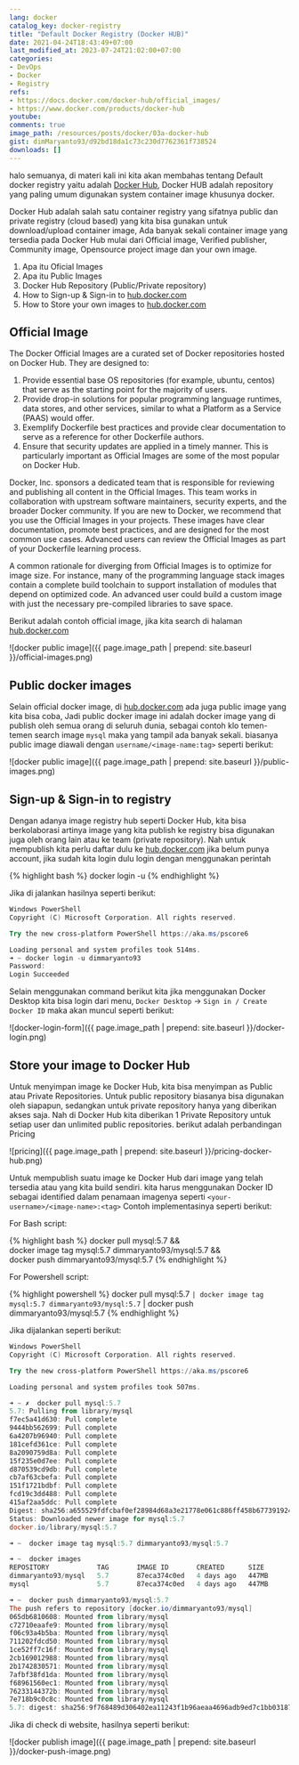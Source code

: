```yaml
---
lang: docker
catalog_key: docker-registry
title: "Default Docker Registry (Docker HUB)"
date: 2021-04-24T18:43:49+07:00
last_modified_at: 2023-07-24T21:02:00+07:00
categories:
- DevOps
- Docker
- Registry
refs: 
- https://docs.docker.com/docker-hub/official_images/
- https://www.docker.com/products/docker-hub
youtube: 
comments: true
image_path: /resources/posts/docker/03a-docker-hub
gist: dimMaryanto93/d92bd18da1c73c230d7762361f738524
downloads: []
---
```


halo semuanya, di materi kali ini kita akan membahas tentang Default docker registry yaitu adalah [Docker Hub](https://hub.docker.com), Docker HUB adalah repository yang paling umum digunakan system container image khusunya docker. 

Docker Hub adalah salah satu container registry yang sifatnya public dan private registry (cloud based) yang kita bisa gunakan untuk download/upload container image, Ada banyak sekali container image yang tersedia pada Docker Hub mulai dari Official image, Verified publisher, Community image, Opensource project image dan your own image.

1. Apa itu Oficial Images
2. Apa itu Public Images
3. Docker Hub Repository (Public/Private repository)
4. How to Sign-up & Sign-in to [hub.docker.com](https://hub.docker.com)
5. How to Store your own images to [hub.docker.com](https://hub.docker.com)

<!--more-->

## Official Image

The Docker Official Images are a curated set of Docker repositories hosted on Docker Hub. They are designed to:

1. Provide essential base OS repositories (for example, ubuntu, centos) that serve as the starting point for the majority of users.
2. Provide drop-in solutions for popular programming language runtimes, data stores, and other services, similar to what a Platform as a Service (PAAS) would offer.
3. Exemplify Dockerfile best practices and provide clear documentation to serve as a reference for other Dockerfile authors.
4. Ensure that security updates are applied in a timely manner. This is particularly important as Official Images are some of the most popular on Docker Hub.

Docker, Inc. sponsors a dedicated team that is responsible for reviewing and publishing all content in the Official Images. This team works in collaboration with upstream software maintainers, security experts, and the broader Docker community. If you are new to Docker, we recommend that you use the Official Images in your projects. These images have clear documentation, promote best practices, and are designed for the most common use cases. Advanced users can review the Official Images as part of your Dockerfile learning process.

A common rationale for diverging from Official Images is to optimize for image size. For instance, many of the programming language stack images contain a complete build toolchain to support installation of modules that depend on optimized code. An advanced user could build a custom image with just the necessary pre-compiled libraries to save space.

Berikut adalah contoh official image, jika kita search di halaman [hub.docker.com](https://hub.docker.com/search?q=mysql&type=image)

![docker public image]({{ page.image_path | prepend: site.baseurl }}/official-images.png)

## Public docker images

Selain official docker image, di [hub.docker.com](https://hub.docker.com/search?q=mysql&type=image) ada juga public image yang kita bisa coba, Jadi public docker image ini adalah docker image yang di publish oleh semua orang di seluruh dunia, sebagai contoh klo temen-temen search image `mysql` maka yang tampil ada banyak sekali. biasanya public image diawali dengan `username/<image-name:tag>` seperti berikut:

![docker public image]({{ page.image_path | prepend: site.baseurl }}/public-images.png)

## Sign-up & Sign-in to registry

Dengan adanya image registry hub seperti Docker Hub, kita bisa berkolaborasi artinya image yang kita publish ke registry bisa digunakan juga oleh orang lain atau ke team (private repository). Nah untuk mempublish kita perlu daftar dulu ke [hub.docker.com](https://hub.docker.com/signup) jika belum punya account, jika sudah kita login dulu login dengan menggunakan perintah

{% highlight bash %}
docker login -u <your-username>
{% endhighlight %}

Jika di jalankan hasilnya seperti berikut:

```powershell
Windows PowerShell
Copyright (C) Microsoft Corporation. All rights reserved.

Try the new cross-platform PowerShell https://aka.ms/pscore6

Loading personal and system profiles took 514ms.
➜ ~ docker login -u dimmaryanto93
Password:
Login Succeeded
```

Selain menggunakan command berikut kita jika menggunakan Docker Desktop kita bisa login dari menu, `Docker Desktop` -> `Sign in / Create Docker ID` maka akan muncul seperti berikut:

![docker-login-form]({{ page.image_path | prepend: site.baseurl }}/docker-login.png)

## Store your image to Docker Hub

Untuk menyimpan image ke Docker Hub, kita bisa menyimpan as Public atau Private Repositories. Untuk public repository biasanya bisa digunakan oleh siapapun, sedangkan untuk private repository hanya yang diberikan akses saja. Nah di Docker Hub kita diberikan 1 Private Repository untuk setiap user dan unlimited public repositories. berikut adalah perbandingan Pricing

![pricing]({{ page.image_path | prepend: site.baseurl }}/pricing-docker-hub.png)

Untuk mempublish suatu image ke Docker Hub dari image yang telah tersedia atau yang kita build sendiri. kita harus menggunakan Docker ID sebagai identified dalam penamaan imagenya seperti `<your-username>/<image-name>:<tag>` Contoh implementasinya seperti berikut:

For Bash script:

{% highlight bash %}
docker pull mysql:5.7 && \
docker image tag mysql:5.7 dimmaryanto93/mysql:5.7 && \
docker push dimmaryanto93/mysql:5.7
{% endhighlight %}

For Powershell script:

{% highlight powershell %}
docker pull mysql:5.7 `
| docker image tag mysql:5.7 dimmaryanto93/mysql:5.7 `
| docker push dimmaryanto93/mysql:5.7
{% endhighlight %}

Jika dijalankan seperti berikut:

```powershell
Windows PowerShell
Copyright (C) Microsoft Corporation. All rights reserved.

Try the new cross-platform PowerShell https://aka.ms/pscore6

Loading personal and system profiles took 507ms.

➜ ~ ✗  docker pull mysql:5.7
5.7: Pulling from library/mysql
f7ec5a41d630: Pull complete
9444bb562699: Pull complete
6a4207b96940: Pull complete
181cefd361ce: Pull complete
8a2090759d8a: Pull complete
15f235e0d7ee: Pull complete
d870539cd9db: Pull complete
cb7af63cbefa: Pull complete
151f1721bdbf: Pull complete
fcd19c3dd488: Pull complete
415af2aa5ddc: Pull complete
Digest: sha256:a655529fdfcbaf0ef28984d68a3e21778e061c886ff458b677391924f62fb457
Status: Downloaded newer image for mysql:5.7
docker.io/library/mysql:5.7

➜ ~  docker image tag mysql:5.7 dimmaryanto93/mysql:5.7

➜ ~  docker images
REPOSITORY            TAG       IMAGE ID       CREATED      SIZE
dimmaryanto93/mysql   5.7       87eca374c0ed   4 days ago   447MB
mysql                 5.7       87eca374c0ed   4 days ago   447MB

➜ ~  docker push dimmaryanto93/mysql:5.7
The push refers to repository [docker.io/dimmaryanto93/mysql]
065db6810608: Mounted from library/mysql
c72710eaafe9: Mounted from library/mysql
f06c93a4b5ba: Mounted from library/mysql
711202fdcd50: Mounted from library/mysql
1ce52ff7c16f: Mounted from library/mysql
2cb169012988: Mounted from library/mysql
2b1742830571: Mounted from library/mysql
7afbf38fd1da: Mounted from library/mysql
f68961560ec1: Mounted from library/mysql
76233144372b: Mounted from library/mysql
7e718b9c0c8c: Mounted from library/mysql
5.7: digest: sha256:9f768489d306402ea11243f1b96aeaa4696adb9ed7c1bb0318724759b9cbd1a6 size: 2621
```

Jika di check di website, hasilnya seperti berikut:

![docker publish image]({{ page.image_path | prepend: site.baseurl }}/docker-push-image.png)